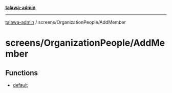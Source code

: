 [**talawa-admin**](../../../README.md)

***

[talawa-admin](../../../README.md) / screens/OrganizationPeople/AddMember

# screens/OrganizationPeople/AddMember

## Functions

- [default](functions/default.md)
